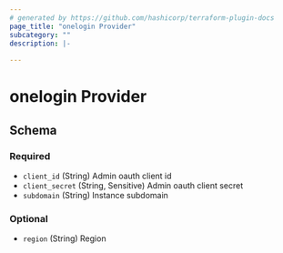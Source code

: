 ```yaml
---
# generated by https://github.com/hashicorp/terraform-plugin-docs
page_title: "onelogin Provider"
subcategory: ""
description: |-
  
---
```


# onelogin Provider





<!-- schema generated by tfplugindocs -->
## Schema

### Required

- `client_id` (String) Admin oauth client id
- `client_secret` (String, Sensitive) Admin oauth client secret
- `subdomain` (String) Instance subdomain

### Optional

- `region` (String) Region
